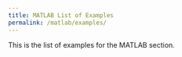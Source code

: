 ```yaml
---
title: MATLAB List of Examples
permalink: /matlab/examples/
---
```


This is the list of examples for the MATLAB section.